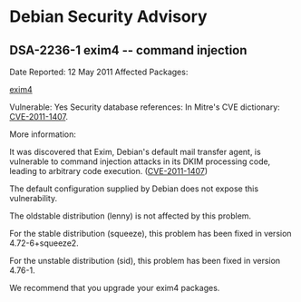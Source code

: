 
Debian Security Advisory
========================


DSA-2236-1 exim4 -- command injection
-------------------------------------



Date Reported:
12 May 2011
Affected Packages:

[exim4](https://packages.debian.org/src:exim4)

Vulnerable:
Yes
Security database references:
In Mitre's CVE dictionary: [CVE-2011-1407](https://security-tracker.debian.org/tracker/CVE-2011-1407).  

More information:

It was discovered that Exim, Debian's default mail transfer agent, is
vulnerable to command injection attacks in its DKIM processing code,
leading to arbitrary code execution. ([CVE-2011-1407](https://security-tracker.debian.org/tracker/CVE-2011-1407))


The default configuration supplied by Debian does not expose this
vulnerability.


The oldstable distribution (lenny) is not affected by this problem.


For the stable distribution (squeeze), this problem has been fixed in
version 4.72-6+squeeze2.


For the unstable distribution (sid), this problem has been fixed in
version 4.76-1.


We recommend that you upgrade your exim4 packages.





